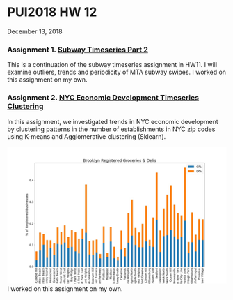 # PUI2018 HW 12
December 13, 2018

### Assignment 1. [Subway Timeseries Part 2](../HW12_zem232_MTA_Time_Series.ipynb) 
This is a continuation of the subway timeseries assignment in HW11. I will examine outliers, trends and periodicity of MTA subway swipes. I worked on this assignment on my own.


### Assignment 2. [NYC Economic Development Timeseries Clustering](../HW12_zem232_ZipCode_Clustering.ipynb)
In this assignment, we investigated trends in NYC economic development by clustering patterns in the number of establishments in NYC zip codes using K-means and Agglomerative clustering (Sklearn).

![Alt text](../HW11_zem232/Groceries&Delis.jpeg)
I worked on this assignment on my own. 



